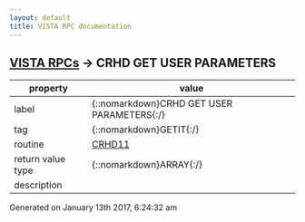 ```yaml
---
layout: default
title: VISTA RPC documentation
---
```




## [VISTA RPCs](TableOfContent.md) &#8594; CRHD GET USER PARAMETERS 

 property | value 
--- | --- 
 label | {::nomarkdown}CRHD GET USER PARAMETERS{:/}
 tag | {::nomarkdown}GETIT{:/}
 routine | [CRHD11](http://code.osehra.org/dox/Routine_CRHD11_source.html)
 return value type | {::nomarkdown}ARRAY{:/}
 description | 




 Generated on January 13th 2017, 6:24:32 am